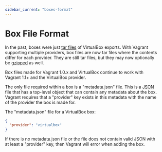 ```yaml
---
sidebar_current: "boxes-format"
---
```


# Box File Format

In the past, boxes were just [tar files](http://en.wikipedia.org/wiki/Tar_\(computing\))
of VirtualBox exports. With Vagrant supporting multiple providers, box files
are now tar files where the contents differ for each provider. They are
still tar files, but they may now optionally be [gzipped](http://en.wikipedia.org/wiki/Gzip)
as well.

Box files made for Vagrant 1.0.x and VirtualBox continue to work with
Vagrant 1.1+ and the VirtualBox provider.

The only file required within a box is a "metadata.json" file. This is
a [JSON](http://www.json.org/) file that has a top-level object that
can contain any metadata about the box. Vagrant requires that a "provider"
key exists in this metadata with the name of the provider the box is made
for.

The "metadata.json" file for a VirtualBox box:

```json
{
  "provider": "virtualbox"
}
```

If there is no metadata.json file or the file does not contain valid JSON
with at least a "provider" key, then Vagrant will error when adding the box.
